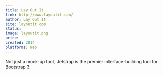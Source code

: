 ```yaml
---
title: Lay Out It
link: http://www.layoutit.com/
author: Lay Out It
site: layoutit.com
status: 
image: layoutit.png
price: 
created: 2014
platforms: Web
---
```


Not just a mock-up tool, Jetstrap is the premier interface-building tool for Bootstrap 3.